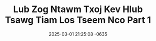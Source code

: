 ---
layout: movie-video-data
date: 2025-03-01 21:25:08 -0635
categories: movie

# Site Attributes
title: "Lub Zog Ntawm Txoj Kev Hlub Tsawg Tiam Los Tseem Nco Part 1"
permalink: "/movie/Lub_Zog_Ntawm_Txoj_Kev_Hlub_Tsawg_Tiam_Los_Tseem_Nco_Part_1"

# Movie Attributes
synopsis: ""
producer: "Tswb Yaj"
director: "Dao Yang"
writer: ""
video_link: ""
genre: "Romance"
year: ""
release_type: "VHS"
storage: "Private"
thumbnail: "/assets/images/movie_thumbnails/Lub Zog Ntawm Txoj Kev Hlub Tsawg Tiam Los Tseem Nco Part 1.jpeg"
publishing_company: "M & Y Entertainment Center"

# Sequels + Parts
base_movie: "Lub Zog Ntawm Txoj Kev Hlub Tsawg Tiam Los Tseem Nco Part 1"
total_parts: 2
sequel: "Lub Zog Ntawm Txoj Kev Hlub Tsawg Tiam Los Tseem Nco Part 2"

# Movie Cast
cast:
- name: "Tub Tswb Lauj"
- name: "Vas Lauj"
- name: "Mab Sua Lis"
- name: "Yi Xyooj"
- name: "Ntxhee Lis"
- name: "Dao Yang"
- name: "Kiab Thoj"
- name: "Phooj Yaj"
- name: "Lwm Vaj"
- name: "Maiv Ko Thoj"
- name: "Vam Txoov Vaj"
- name: "Dee Vaj"
- name: "Pov Lauj Tsab"
- name: "Thej Vaj"
- name: "Tub Tshaj Ki Yaj"
- name: "Paj Tshiab Yaj"
- name: "Toog Ham"
- name: "Zej Tsoo Lauj"
- name: "Yeev Yaj"
- name: "Plag Vaj"
- name: "Cos Phees"
---